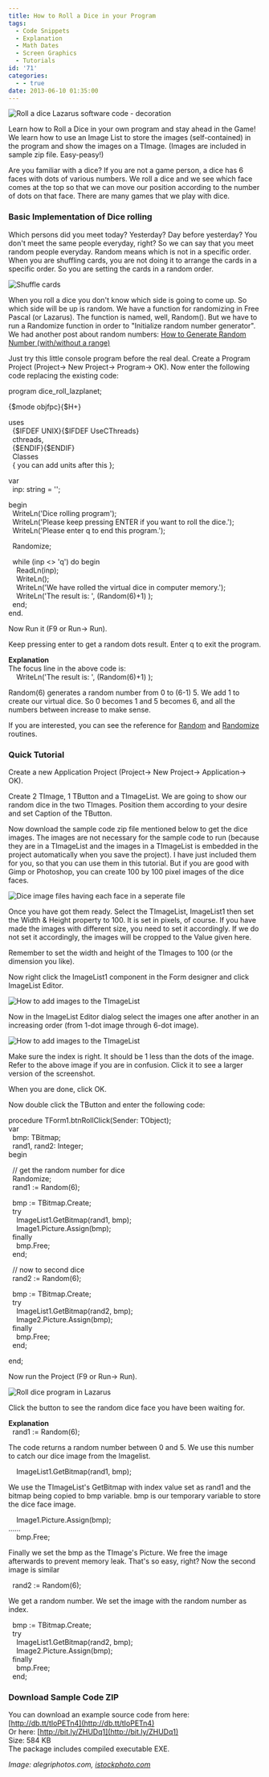 ```yaml
---
title: How to Roll a Dice in your Program
tags:
  - Code Snippets
  - Explanation
  - Math Dates
  - Screen Graphics
  - Tutorials
id: '71'
categories:
  - - true
date: 2013-06-10 01:35:00
---
```


![Roll a dice Lazarus software code - decoration](how-to-roll-dice-in-your-program/stock-illustration-15736915.gif "Roll a dice Lazarus software code - decoration")

Learn how to Roll a Dice in your own program and stay ahead in the Game! We learn how to use an Image List to store the images (self-contained) in the program and show the images on a TImage. (Images are included in sample zip file. Easy-peasy!)
<!-- more -->
  
  
Are you familiar with a dice? If you are not a game person, a dice has 6 faces with dots of various numbers. We roll a dice and we see which face comes at the top so that we can move our position according to the number of dots on that face. There are many games that we play with dice.  
  

### Basic Implementation of Dice rolling

  
Which persons did you meet today? Yesterday? Day before yesterday? You don't meet the same people everyday, right? So we can say that you meet random people everyday. Random means which is not in a specific order. When you are shuffling cards, you are not doing it to arrange the cards in a specific order. So you are setting the cards in a random order.  
  

![Shuffle cards](how-to-roll-dice-in-your-program/Shuffle-cards2.jpg "Shuffle cards")

  
  
When you roll a dice you don't know which side is going to come up. So which side will be up is random. We have a function for randomizing in Free Pascal (or Lazarus). The function is named, well, Random(). But we have to run a Randomize function in order to "Initialize random number generator". We had another post about random numbers: [How to Generate Random Number (with/without a range)](http://lazplanet.blogspot.com/2013/05/how-to-generate-random-number.html)  
  
Just try this little console program before the real deal. Create a Program Project (Project-> New Project-> Program-> OK). Now enter the following code replacing the existing code:  
  
program dice\_roll\_lazplanet;  
  
{$mode objfpc}{$H+}  
  
uses  
  {$IFDEF UNIX}{$IFDEF UseCThreads}  
  cthreads,  
  {$ENDIF}{$ENDIF}  
  Classes  
  { you can add units after this };  
  
var  
  inp: string = '';  
  
begin  
  WriteLn('Dice rolling program');  
  WriteLn('Please keep pressing ENTER if you want to roll the dice.');  
  WriteLn('Please enter q to end this program.');  
  
  Randomize;  
  
  while (inp <> 'q') do begin  
    ReadLn(inp);  
    WriteLn();  
    WriteLn('We have rolled the virtual dice in computer memory.');  
    WriteLn('The result is: ', (Random(6)+1) );  
  end;  
end.  
  
Now Run it (F9 or Run-> Run).  
  
Keep pressing enter to get a random dots result. Enter q to exit the program.  
  
**Explanation**  
The focus line in the above code is:  
    WriteLn('The result is: ', (Random(6)+1) );  
  
Random(6) generates a random number from 0 to (6-1) 5. We add 1 to create our virtual dice. So 0 becomes 1 and 5 becomes 6, and all the numbers between increase to make sense.  
  
If you are interested, you can see the reference for [Random](http://lazarus-ccr.sourceforge.net/docs/rtl/system/random.html) and [Randomize](http://lazarus-ccr.sourceforge.net/docs/rtl/system/randomize.html) routines.  
  

### Quick Tutorial

  
Create a new Application Project (Project-> New Project-> Application-> OK).  
  
Create 2 TImage, 1 TButton and a TImageList. We are going to show our random dice in the two TImages. Position them according to your desire and set Caption of the TButton.  
  
Now download the sample code zip file mentioned below to get the dice images. The images are not necessary for the sample code to run (because they are in a TImageList and the images in a TImageList is embedded in the project automatically when you save the project). I have just included them for you, so that you can use them in this tutorial. But if you are good with Gimp or Photoshop, you can create 100 by 100 pixel images of the dice faces.  
  

![Dice image files having each face in a seperate file](how-to-roll-dice-in-your-program/dice-images-files.jpg "Dice image files having each face in a seperate file")

Once you have got them ready. Select the TImageList, ImageList1 then set the Width & Height property to 100. It is set in pixels, of course. If you have made the images with different size, you need to set it accordingly. If we do not set it accordingly, the images will be cropped to the Value given here.  
  
Remember to set the width and height of the TImages to 100 (or the dimension you like).  
  
Now right click the ImageList1 component in the Form designer and click ImageList Editor.  
  

![How to add images to the TImageList](how-to-roll-dice-in-your-program/imagelist-editor-lazarus.gif "How to add images to the TImageList")

  
Now in the ImageList Editor dialog select the images one after another in an increasing order (from 1-dot image through 6-dot image).  
  

![How to add images to the TImageList](how-to-roll-dice-in-your-program/imagelist-editor-lazarus-2.gif "How to add images to the TImageList")

  
  
Make sure the index is right. It should be 1 less than the dots of the image. Refer to the above image if you are in confusion. Click it to see a larger version of the screenshot.  
  
When you are done, click OK.  
  
Now double click the TButton and enter the following code:  
  
procedure TForm1.btnRollClick(Sender: TObject);  
var  
  bmp: TBitmap;  
  rand1, rand2: Integer;  
begin  
  
  // get the random number for dice  
  Randomize;  
  rand1 := Random(6);  
  
  bmp := TBitmap.Create;  
  try  
    ImageList1.GetBitmap(rand1, bmp);  
    Image1.Picture.Assign(bmp);  
  finally  
    bmp.Free;  
  end;  
  
  // now to second dice  
  rand2 := Random(6);  
  
  bmp := TBitmap.Create;  
  try  
    ImageList1.GetBitmap(rand2, bmp);  
    Image2.Picture.Assign(bmp);  
  finally  
    bmp.Free;  
  end;  
  
end;  
  
Now run the Project (F9 or Run-> Run).  
  

![Roll dice program in Lazarus](how-to-roll-dice-in-your-program/dice-rolling-program-lazaru.gif "Roll dice program in Lazarus")

  
  
Click the button to see the random dice face you have been waiting for.  
  
**Explanation**  
  rand1 := Random(6);  
  
The code returns a random number between 0 and 5. We use this number to catch our dice image from the Imagelist.  
  
    ImageList1.GetBitmap(rand1, bmp);  
  
We use the TImageList's GetBitmap with index value set as rand1 and the bitmap being copied to bmp variable. bmp is our temporary variable to store the dice face image.  
  
    Image1.Picture.Assign(bmp);  
......  
    bmp.Free;  
  
Finally we set the bmp as the TImage's Picture. We free the image afterwards to prevent memory leak. That's so easy, right? Now the second image is similar  
  
  rand2 := Random(6);  
  
We get a random number. We set the image with the random number as index.  
  
  bmp := TBitmap.Create;  
  try  
    ImageList1.GetBitmap(rand2, bmp);  
    Image2.Picture.Assign(bmp);  
  finally  
    bmp.Free;  
  end;  
  
  

### Download Sample Code ZIP

You can download an example source code from here: [http://db.tt/tIoPETn4](http://db.tt/tIoPETn4)  
Or here: [http://bit.ly/ZHUDq1](http://bit.ly/ZHUDq1)  
Size: 584 KB  
The package includes compiled executable EXE.  
  
_Image: alegriphotos.com, [istockphoto.com](http://i.istockimg.com/file_thumbview_approve/15736915/2/stock-illustration-15736915-funny-dice-smiling.jpg)_